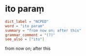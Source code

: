 # ito paraṃ

``` toml
dict_label = "NCPED"
word = "ito paraṃ"
summary = "from now on; after this"
grammar_comment = "(?)"
see_also = ["ito"]
```

from now on; after this

